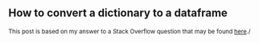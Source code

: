 ## How to convert a dictionary to a dataframe

<sup>This post is based on my answer to a Stack Overflow question that may be found [here](https://stackoverflow.com/a/75779669/19123103)./</sup>

